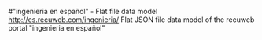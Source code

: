 #"ingenieria en español" - Flat file data model
http://es.recuweb.com/ingenieria/
Flat JSON file data model of the recuweb portal "ingenieria en español"
